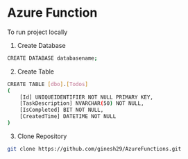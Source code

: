 
# Azure Function

To run project locally

1. Create Database
```bash
CREATE DATABASE databasename;
```
2. Create Table
```bash
CREATE TABLE [dbo].[Todos]
(
    [Id] UNIQUEIDENTIFIER NOT NULL PRIMARY KEY, 
    [TaskDescription] NVARCHAR(50) NOT NULL, 
    [IsCompleted] BIT NOT NULL, 
    [CreatedTime] DATETIME NOT NULL
)
```
3. Clone Repository
```bash
git clone https://github.com/ginesh29/AzureFunctions.git
```
